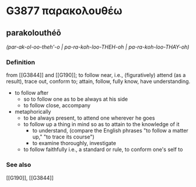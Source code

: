 # G3877 παρακολουθέω

## parakolouthéō

_(par-ak-ol-oo-theh'-o | pa-ra-koh-loo-THEH-oh | pa-ra-koh-loo-THAY-oh)_

### Definition

from [[G3844]] and [[G190]]; to follow near, i.e., (figuratively) attend (as a result), trace out, conform to; attain, follow, fully know, have understanding.

- to follow after
  - so to follow one as to be always at his side
  - to follow close, accompany
- metaphorically
  - to be always present, to attend one wherever he goes
  - to follow up a thing in mind so as to attain to the knowledge of it
    - to understand, (compare the English phrases &quot;to follow a matter up,&quot; &quot;to trace its course&quot;)
    - to examine thoroughly, investigate
  - to follow faithfully i.e., a standard or rule, to conform one's self to

### See also

[[G190]], [[G3844]]

